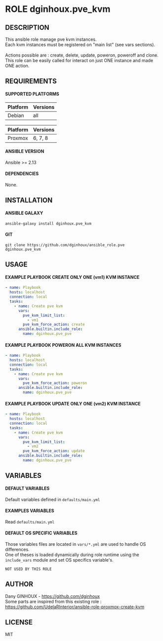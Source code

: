 # ROLE dginhoux.pve_kvm



## DESCRIPTION

This ansible role manage pve kvm instances.<br />
Each kvm instances must be registered on "main list" (see vars sections).
<br /><br />
Actions possible are : create, delete, update, poweron, poweroff and clone.<br />
This role can be easily called for interact on just ONE instance and made ONE action. 

## REQUIREMENTS

#### SUPPORTED PLATFORMS

| Platform | Versions |
|----------|----------|
| Debian | all |



| Platform | Versions |
|----------|----------|
| Proxmox | 6, 7, 8 |



#### ANSIBLE VERSION

Ansible >= 2.13

#### DEPENDENCIES

None.



## INSTALLATION

#### ANSIBLE GALAXY

```shell
ansible-galaxy install dginhoux.pve_kvm
```
#### GIT

```shell
git clone https://github.com/dginhoux/ansible_role.pve dginhoux.pve_kvm
```


## USAGE

#### EXAMPLE PLAYBOOK CREATE ONLY ONE (vm1) KVM INSTANCE

```yaml
- name: Playbook
  hosts: localhost
  connection: local
  tasks:
    - name: Create pve kvm
      vars:
        pve_kvm_limit_list:
          - vm1
        pve_kvm_force_action: create
      ansible.builtin.include_role:
        name: dginhoux.pve_pve
```

#### EXAMPLE PLAYBOOK POWERON ALL KVM INSTANCES

```yaml
- name: Playbook
  hosts: localhost
  connection: local
  tasks:
    - name: Create pve kvm
      vars:
        pve_kvm_force_action: poweron
      ansible.builtin.include_role:
        name: dginhoux.pve_pve
```

#### EXAMPLE PLAYBOOK UPDATE ONLY ONE (vm2) KVM INSTANCE

```yaml
- name: Playbook
  hosts: localhost
  connection: local
  tasks:
    - name: Create pve kvm
      vars:
        pve_kvm_limit_list:
          - vm2
        pve_kvm_force_action: update
      ansible.builtin.include_role:
        name: dginhoux.pve_pve
```



## VARIABLES

#### DEFAULT VARIABLES

Default variables defined in `defaults/main.yml`


#### EXAMPLES VARIABLES

Read `defaults/main.yml`




#### DEFAULT OS SPECIFIC VARIABLES

Those variables files are located in `vars/*.yml` are used to handle OS differences.<br />
One of theses is loaded dynamically during role runtime using the `include_vars` module and set OS specifics variable's.

`NOT USED BY THIS ROLE`

## AUTHOR

Dany GINHOUX - https://github.com/dginhoux<br />
Some parts are inspired from this existing role : https://github.com/UdelaRInterior/ansible-role-proxmox-create-kvm


## LICENSE

MIT
